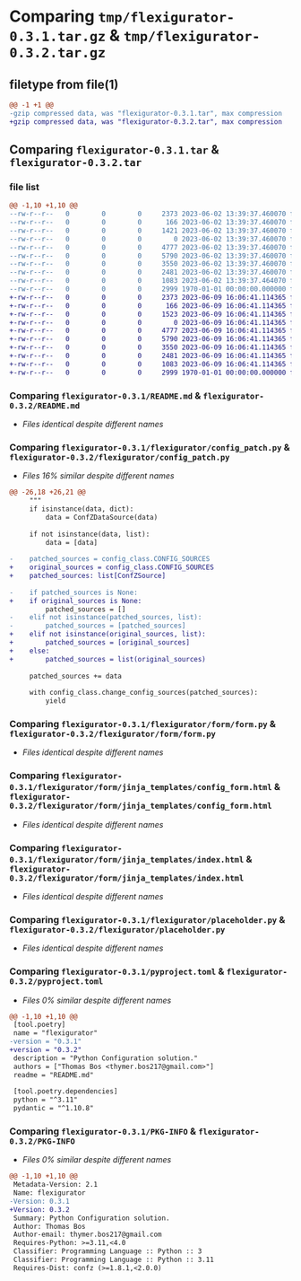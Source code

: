 # Comparing `tmp/flexigurator-0.3.1.tar.gz` & `tmp/flexigurator-0.3.2.tar.gz`

## filetype from file(1)

```diff
@@ -1 +1 @@
-gzip compressed data, was "flexigurator-0.3.1.tar", max compression
+gzip compressed data, was "flexigurator-0.3.2.tar", max compression
```

## Comparing `flexigurator-0.3.1.tar` & `flexigurator-0.3.2.tar`

### file list

```diff
@@ -1,10 +1,10 @@
--rw-r--r--   0        0        0     2373 2023-06-02 13:39:37.460070 flexigurator-0.3.1/README.md
--rw-r--r--   0        0        0      166 2023-06-02 13:39:37.460070 flexigurator-0.3.1/flexigurator/__init__.py
--rw-r--r--   0        0        0     1421 2023-06-02 13:39:37.460070 flexigurator-0.3.1/flexigurator/config_patch.py
--rw-r--r--   0        0        0        0 2023-06-02 13:39:37.460070 flexigurator-0.3.1/flexigurator/form/__init__.py
--rw-r--r--   0        0        0     4777 2023-06-02 13:39:37.460070 flexigurator-0.3.1/flexigurator/form/form.py
--rw-r--r--   0        0        0     5790 2023-06-02 13:39:37.460070 flexigurator-0.3.1/flexigurator/form/jinja_templates/config_form.html
--rw-r--r--   0        0        0     3550 2023-06-02 13:39:37.460070 flexigurator-0.3.1/flexigurator/form/jinja_templates/index.html
--rw-r--r--   0        0        0     2481 2023-06-02 13:39:37.460070 flexigurator-0.3.1/flexigurator/placeholder.py
--rw-r--r--   0        0        0     1083 2023-06-02 13:39:37.464070 flexigurator-0.3.1/pyproject.toml
--rw-r--r--   0        0        0     2999 1970-01-01 00:00:00.000000 flexigurator-0.3.1/PKG-INFO
+-rw-r--r--   0        0        0     2373 2023-06-09 16:06:41.114365 flexigurator-0.3.2/README.md
+-rw-r--r--   0        0        0      166 2023-06-09 16:06:41.114365 flexigurator-0.3.2/flexigurator/__init__.py
+-rw-r--r--   0        0        0     1523 2023-06-09 16:06:41.114365 flexigurator-0.3.2/flexigurator/config_patch.py
+-rw-r--r--   0        0        0        0 2023-06-09 16:06:41.114365 flexigurator-0.3.2/flexigurator/form/__init__.py
+-rw-r--r--   0        0        0     4777 2023-06-09 16:06:41.114365 flexigurator-0.3.2/flexigurator/form/form.py
+-rw-r--r--   0        0        0     5790 2023-06-09 16:06:41.114365 flexigurator-0.3.2/flexigurator/form/jinja_templates/config_form.html
+-rw-r--r--   0        0        0     3550 2023-06-09 16:06:41.114365 flexigurator-0.3.2/flexigurator/form/jinja_templates/index.html
+-rw-r--r--   0        0        0     2481 2023-06-09 16:06:41.114365 flexigurator-0.3.2/flexigurator/placeholder.py
+-rw-r--r--   0        0        0     1083 2023-06-09 16:06:41.114365 flexigurator-0.3.2/pyproject.toml
+-rw-r--r--   0        0        0     2999 1970-01-01 00:00:00.000000 flexigurator-0.3.2/PKG-INFO
```

### Comparing `flexigurator-0.3.1/README.md` & `flexigurator-0.3.2/README.md`

 * *Files identical despite different names*

### Comparing `flexigurator-0.3.1/flexigurator/config_patch.py` & `flexigurator-0.3.2/flexigurator/config_patch.py`

 * *Files 16% similar despite different names*

```diff
@@ -26,18 +26,21 @@
     """
     if isinstance(data, dict):
         data = ConfZDataSource(data)
 
     if not isinstance(data, list):
         data = [data]
 
-    patched_sources = config_class.CONFIG_SOURCES
+    original_sources = config_class.CONFIG_SOURCES
+    patched_sources: list[ConfZSource]
 
-    if patched_sources is None:
+    if original_sources is None:
         patched_sources = []
-    elif not isinstance(patched_sources, list):
-        patched_sources = [patched_sources]
+    elif not isinstance(original_sources, list):
+        patched_sources = [original_sources]
+    else:
+        patched_sources = list(original_sources)
 
     patched_sources += data
 
     with config_class.change_config_sources(patched_sources):
         yield
```

### Comparing `flexigurator-0.3.1/flexigurator/form/form.py` & `flexigurator-0.3.2/flexigurator/form/form.py`

 * *Files identical despite different names*

### Comparing `flexigurator-0.3.1/flexigurator/form/jinja_templates/config_form.html` & `flexigurator-0.3.2/flexigurator/form/jinja_templates/config_form.html`

 * *Files identical despite different names*

### Comparing `flexigurator-0.3.1/flexigurator/form/jinja_templates/index.html` & `flexigurator-0.3.2/flexigurator/form/jinja_templates/index.html`

 * *Files identical despite different names*

### Comparing `flexigurator-0.3.1/flexigurator/placeholder.py` & `flexigurator-0.3.2/flexigurator/placeholder.py`

 * *Files identical despite different names*

### Comparing `flexigurator-0.3.1/pyproject.toml` & `flexigurator-0.3.2/pyproject.toml`

 * *Files 0% similar despite different names*

```diff
@@ -1,10 +1,10 @@
 [tool.poetry]
 name = "flexigurator"
-version = "0.3.1"
+version = "0.3.2"
 description = "Python Configuration solution."
 authors = ["Thomas Bos <thymer.bos217@gmail.com>"]
 readme = "README.md"
 
 [tool.poetry.dependencies]
 python = "^3.11"
 pydantic = "^1.10.8"
```

### Comparing `flexigurator-0.3.1/PKG-INFO` & `flexigurator-0.3.2/PKG-INFO`

 * *Files 0% similar despite different names*

```diff
@@ -1,10 +1,10 @@
 Metadata-Version: 2.1
 Name: flexigurator
-Version: 0.3.1
+Version: 0.3.2
 Summary: Python Configuration solution.
 Author: Thomas Bos
 Author-email: thymer.bos217@gmail.com
 Requires-Python: >=3.11,<4.0
 Classifier: Programming Language :: Python :: 3
 Classifier: Programming Language :: Python :: 3.11
 Requires-Dist: confz (>=1.8.1,<2.0.0)
```


